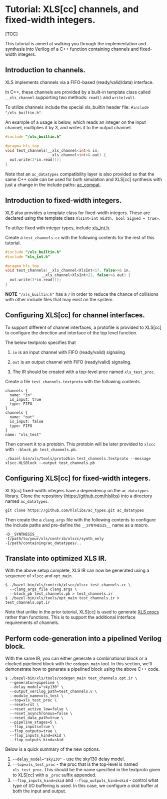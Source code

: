 # Tutorial: XLS[cc] channels, and fixed-width integers.

[TOC]

This tutorial is aimed at walking you through the implementation and synthesis
into Verilog of a C++ function containing channels and fixed-width integers.

## Introduction to channels.

XLS implements channels via a FIFO-based (ready/valid/data) interface.

In C++, these channels are provided by a built-in template class called
`__xls_channel` supporting two methods: `read()` and `write(val)`.

To utilize channels include the special xls\_builtin header file: `#include
"/xls_builtin.h"`.

An example of a usage is below, which reads an integer on the input channel,
multiplies it by 3, and writes it to the output channel.

```c++
#include "/xls_builtin.h"

#pragma hls_top
void test_channels(__xls_channel<int>& in,
                   __xls_channel<int>& out) {
  out.write(3*in.read());
}
```

Note that an `ac_datatypes` compatibility layer is also provided so that the
same C++ code can be used for both simulation and XLS[cc] synthesis with just a
change in the include paths:
[ac_compat](https://github.com/google/xls/tree/main/xls/contrib/xlscc/synth_only/ac_compat).

## Introduction to fixed-width integers.

XLS also provides a template class for fixed-width integers. These are declared
using the template class `XlsInt<int Width, bool Signed = true>`.

To utilize fixed with integer types, include
[xls_int.h](https://github.com/google/xls/tree/main/xls/contrib/xlscc/synth_only/xls_int.h).

Create a `test_channels.cc` with the following contents for the rest of this
tutorial.

```c++
#include "/xls_builtin.h"
#include "xls_int.h"

#pragma hls_top
void test_channels(__xls_channel<XlsInt<17, false>>& in,
                __xls_channel<XlsInt<22, false>>& out) {
  out.write(3*in.read());
}
```

**NOTE** `"/xls_builtin.h"` has a `/` in order to reduce the chance of
collisions with other include files that may exist on the system.

## Configuring XLS[cc] for channel interfaces.

To support different of channel interfaces, a protofile is provided to XLS[cc]
to configure the direction and interface of the top level function.

The below textproto specifies that

1.  `in` is an input channel with FIFO (ready/valid) signaling

2.  `out` is an output channel with FIFO (ready/valid) signaling.

3.  The IR should be created with a top-level proc named `xls_test_proc`.

Create a file `test_channels.textproto` with the following contents.

```textproto
channels {
  name: "in"
  is_input: true
  type: FIFO
}
channels {
  name: "out"
  is_input: false
  type: FIFO
}
name: "xls_test"
```

Then convert it to a protobin. This protobin will be later provided to `xlscc`
with `--block_pb test_channels.pb`.

```
./bazel-bin/xls/tools/proto2bin test_channels.textproto --message xlscc.HLSBlock --output test_channels.pb
```

## Configuring XLS[cc] for fixed-width integers.

XLS[cc] fixed-width integers have a dependency on the `ac_datatypes` library.
Clone the repository (https://github.com/hlslibs) into a directory named
`ac_datatypes`.

```shell
git clone https://github.com/hlslibs/ac_types.git ac_datatypes
```

Then create the a `clang.args` file with the following contents to configure the
include paths and pre-define the `__SYNTHESIS__` name as a macro.

```
-D__SYNTHESIS__
-I/path/to/your/xls/contrib/xlscc/synth_only
-I/path/containing/ac_datatypes/..
```

## Translate into optimized XLS IR.

With the above setup complete, XLS IR can now be generated using a sequence of
`xlscc` and `opt_main`.

```shell
$ ./bazel-bin/xls/contrib/xlscc/xlscc test_channels.cc \
  --clang_args_file clang.args \
  --block_pb test_channels.pb > test_channels.ir
$ ./bazel-bin/xls/tools/opt_main test_channels.ir > test_channels.opt.ir
```

Note that unlike in the prior tutorial, XLS[cc] is used to generate
[XLS procs](../ir_semantics.md#proc)
rather than functions. This is to support the additional interface requirements
of channels.

## Perform code-generation into a pipelined Verilog block.

With the same IR, you can either generate a combinational block or a clocked
pipelined block with the `codegen_main` tool. In this section, we'll demonstrate
how to generate a pipelined block using the above C++ code.

```shell
$ ./bazel-bin/xls/tools/codegen_main test_channels.opt.ir \
  --generator=pipeline \
  --delay_model="sky130" \
  --output_verilog_path=test_channels.v \
  --module_name=xls_test \
  --top=xls_test_proc \
  --reset=rst \
  --reset_active_low=false \
  --reset_asynchronous=false \
  --reset_data_path=true \
  --pipeline_stages=5 \
  --flop_inputs=true \
  --flop_outputs=true \
  --flop_inputs_kind=skid \
  --flop_outputs_kind=skid
```

Below is a quick summary of the new options.

1.  `--delay_model="sky130"` - use the sky130 delay model.
2.  `--top=xls_test_proc` - the proc that is the top-level is named
    `xls_test_proc`. This should be the name specified in the textproto given to
    XLS[cc] with a `_proc` suffix appended.
3.  `--flop_inputs_kind=skid` and `--flop_outputs_kind=skid` - control what type
    of I/O buffering is used. In this case, we configure a skid buffer at both
    the input and output.
